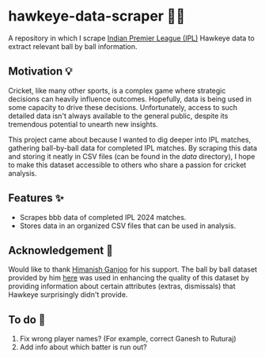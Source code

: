 # hawkeye-data-scraper 🏏🦅
A repository in which I scrape [Indian Premier League (IPL)](https://www.iplt20.com/) Hawkeye data to extract relevant ball by ball information.

## Motivation 💡
Cricket, like many other sports, is a complex game where strategic decisions can heavily influence outcomes. Hopefully, data is being used in some capacity to drive these decisions. Unfortunately, access to such detailed data isn't always available to the general public, despite its tremendous potential to unearth new insights.

This project came about because I wanted to dig deeper into IPL matches, gathering ball-by-ball data for completed IPL matches. By scraping this data and storing it neatly in CSV files (can be found in the *data* directory), I hope to make this dataset accessible to others who share a passion for cricket analysis.

## Features ✨
- Scrapes bbb data of completed IPL 2024 matches.
- Stores data in an organized CSV files that can be used in analysis.

## Acknowledgement 🙌
Would like to thank [Himanish Ganjoo](https://twitter.com/hganjoo_153) for his support. The ball by ball dataset provided by him [here](https://www.dropbox.com/scl/fi/bab0f36l6j7iunjtjpmpk/t20_bbb.csv?rlkey=n5ves62ma5clehpeqcsn0pfnl&e=1&dl=0) was used in enhancing the quality of this dataset by providing information about certain attributes (extras, dismissals) that Hawkeye surprisingly didn't provide.

## To do 🔨

1. Fix wrong player names? (For example, correct Ganesh to Ruturaj)
2. Add info about which batter is run out?